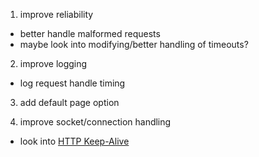 1. improve reliability
- better handle malformed requests
- maybe look into modifying/better handling of timeouts?

2. improve logging
- log request handle timing

3. add default page option

4. improve socket/connection handling
- look into [HTTP Keep-Alive](https://en.wikipedia.org/wiki/HTTP_persistent_connection)

